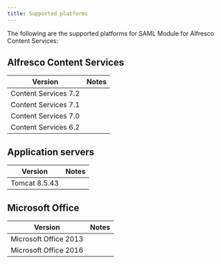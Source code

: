 ```yaml
---
title: Supported platforms
---
```


The following are the supported platforms for SAML Module for Alfresco Content Services:

## Alfresco Content Services

| Version | Notes |
| ------- | ----- |
| Content Services 7.2 | |
| Content Services 7.1 | |
| Content Services 7.0 | |
| Content Services 6.2 | |

## Application servers

| Version | Notes |
| ------- | ----- |
| Tomcat 8.5.43 | |

## Microsoft Office

| Version | Notes |
| ------- | ----- |
| Microsoft Office 2013 | |
| Microsoft Office 2016 | |
